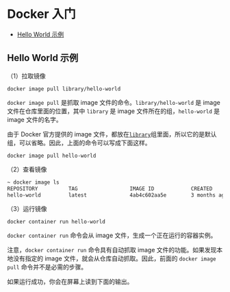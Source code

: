 # Docker 入门

<!-- TOC depthFrom:2 depthTo:3 -->

- [Hello World 示例](#hello-world-示例)

<!-- /TOC -->

## Hello World 示例

（1）拉取镜像

```
docker image pull library/hello-world
```

`docker image pull` 是抓取 image 文件的命令。`library/hello-world` 是 image 文件在仓库里面的位置，其中 `library` 是 image 文件所在的组，`hello-world` 是 image 文件的名字。

由于 Docker 官方提供的 image 文件，都放在[`library`](https://hub.docker.com/r/library/)组里面，所以它的是默认组，可以省略。因此，上面的命令可以写成下面这样。

```
docker image pull hello-world
```

（2）查看镜像

```bash
~ docker image ls
REPOSITORY          TAG                 IMAGE ID            CREATED             SIZE
hello-world         latest              4ab4c602aa5e        3 months ago        1.84kB
```

（3）运行镜像

```
docker container run hello-world
```

`docker container run` 命令会从 image 文件，生成一个正在运行的容器实例。

注意，`docker container run` 命令具有自动抓取 image 文件的功能。如果发现本地没有指定的 image 文件，就会从仓库自动抓取。因此，前面的 `docker image pull` 命令并不是必需的步骤。

如果运行成功，你会在屏幕上读到下面的输出。
